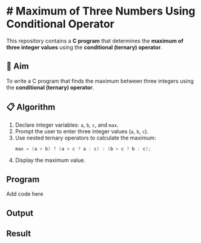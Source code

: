 # # Maximum of Three Numbers Using Conditional Operator

This repository contains a **C program** that determines the **maximum of three integer values** using the **conditional (ternary) operator**.

## 🎯 Aim

To write a C program that finds the maximum between three integers using the **conditional (ternary) operator**.

## 📋 Algorithm

1. Declare integer variables: `a`, `b`, `c`, and `max`.
2. Prompt the user to enter three integer values (`a`, `b`, `c`).
3. Use nested ternary operators to calculate the maximum:
   ```c
   max = (a > b) ? (a > c ? a : c) : (b > c ? b : c);
4. Display the maximum value.

## Program
Add code here

## Output

## Result
